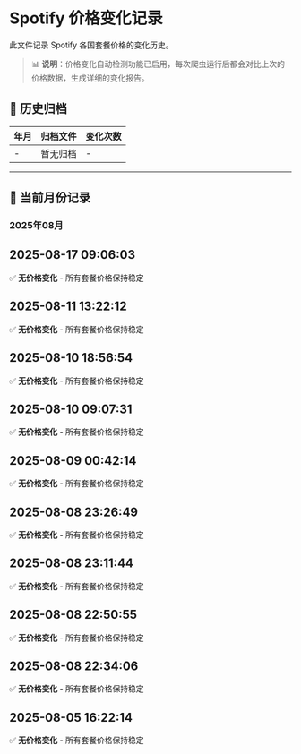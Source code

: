 # Spotify 价格变化记录

此文件记录 Spotify 各国套餐价格的变化历史。

> 📊 **说明**：价格变化自动检测功能已启用，每次爬虫运行后都会对比上次的价格数据，生成详细的变化报告。

## 📁 历史归档

| 年月 | 归档文件 | 变化次数 |
|------|----------|----------|
| - | 暂无归档 | - |

---

## 📅 当前月份记录

### 2025年08月

## 2025-08-17 09:06:03

✅ **无价格变化** - 所有套餐价格保持稳定



## 2025-08-11 13:22:12

✅ **无价格变化** - 所有套餐价格保持稳定



## 2025-08-10 18:56:54

✅ **无价格变化** - 所有套餐价格保持稳定



## 2025-08-10 09:07:31

✅ **无价格变化** - 所有套餐价格保持稳定



## 2025-08-09 00:42:14

✅ **无价格变化** - 所有套餐价格保持稳定



## 2025-08-08 23:26:49

✅ **无价格变化** - 所有套餐价格保持稳定



## 2025-08-08 23:11:44

✅ **无价格变化** - 所有套餐价格保持稳定



## 2025-08-08 22:50:55

✅ **无价格变化** - 所有套餐价格保持稳定



## 2025-08-08 22:34:06

✅ **无价格变化** - 所有套餐价格保持稳定



## 2025-08-05 16:22:14

✅ **无价格变化** - 所有套餐价格保持稳定



